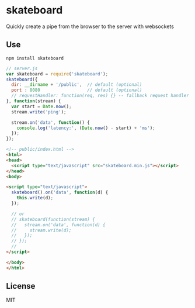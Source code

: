 # skateboard

Quickly create a pipe from the browser to the server with websockets

## Use

`npm install skateboard`


```javascript
// server.js
var skateboard = require('skateboard');
skateboard({
  dir: __dirname + '/public',  // default (optional)
  port : 8080                  // default (optional)
  // requestHandler: function(req, res) {} -- fallback request handler
}, function(stream) {
  var start = Date.now();
  stream.write('ping');

  stream.on('data', function() {
    console.log('latency:', (Date.now() - start) + 'ms');
  });
});

```

```html
<!-- public/index.html -->
<html>
<head>
  <script type="text/javascript" src="skateboard.min.js"></script>
</head>
<body>

<script type="text/javascript">
  skateboard().on('data', function(d) {
    this.write(d);
  });

  // or
  // skateboard(function(stream) {
  //   stream.on('data', function(d) {
  //     stream.write(d);
  //   });
  // });
  // 
</script>

</body>
</html>

```

## License

MIT
